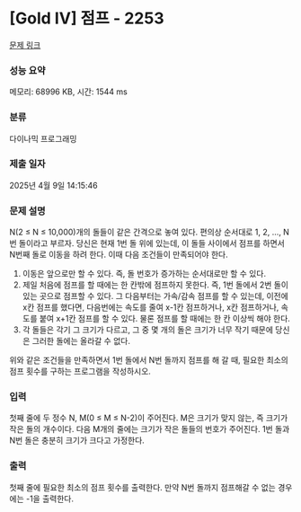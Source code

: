 # [Gold IV] 점프 - 2253 

[문제 링크](https://www.acmicpc.net/problem/2253) 

### 성능 요약

메모리: 68996 KB, 시간: 1544 ms

### 분류

다이나믹 프로그래밍

### 제출 일자

2025년 4월 9일 14:15:46

### 문제 설명

<p>N(2 ≤ N ≤ 10,000)개의 돌들이 같은 간격으로 놓여 있다. 편의상 순서대로 1, 2, …, N번 돌이라고 부르자. 당신은 현재 1번 돌 위에 있는데, 이 돌들 사이에서 점프를 하면서 N번째 돌로 이동을 하려 한다. 이때 다음 조건들이 만족되어야 한다.</p>

<ol>
	<li>이동은 앞으로만 할 수 있다. 즉, 돌 번호가 증가하는 순서대로만 할 수 있다.</li>
	<li>제일 처음에 점프를 할 때에는 한 칸밖에 점프하지 못한다. 즉, 1번 돌에서 2번 돌이 있는 곳으로 점프할 수 있다. 그 다음부터는 가속/감속 점프를 할 수 있는데, 이전에 x칸 점프를 했다면, 다음번에는 속도를 줄여 x-1칸 점프하거나, x칸 점프하거나, 속도를 붙여 x+1칸 점프를 할 수 있다. 물론 점프를 할 때에는 한 칸 이상씩 해야 한다.</li>
	<li>각 돌들은 각기 그 크기가 다르고, 그 중 몇 개의 돌은 크기가 너무 작기 때문에 당신은 그러한 돌에는 올라갈 수 없다.</li>
</ol>

<p>위와 같은 조건들을 만족하면서 1번 돌에서 N번 돌까지 점프를 해 갈 때, 필요한 최소의 점프 횟수를 구하는 프로그램을 작성하시오.</p>

### 입력 

 <p>첫째 줄에 두 정수 N, M(0 ≤ M ≤ N-2)이 주어진다. M은 크기가 맞지 않는, 즉 크기가 작은 돌의 개수이다. 다음 M개의 줄에는 크기가 작은 돌들의 번호가 주어진다. 1번 돌과 N번 돌은 충분히 크기가 크다고 가정한다.</p>

### 출력 

 <p>첫째 줄에 필요한 최소의 점프 횟수를 출력한다. 만약 N번 돌까지 점프해갈 수 없는 경우에는 -1을 출력한다.</p>

